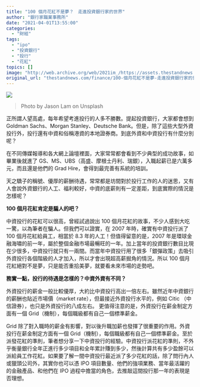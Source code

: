 ```yaml
---
title: "100 個月花紅不是夢？　走進投資銀行家的世界"
author: "銀行家職業事務所"
date: "2021-04-01T13:55:00"
categories:
  - "財經"
tags:
  - "ipo"
  - "投資銀行"
  - "投行"
  - "花紅"
topics: []
image: "http://web.archive.org/web/2021im_/https://assets.thestandnews.com/media/photos/jason-lam-29caOISfgto-unsplash_1Q7NS.jpg"
original_url: "thestandnews.com/finance/100-個月花紅不是夢-走進投資銀行家的世界"
---
```

![](http://web.archive.org/web/2021im_/https://assets.thestandnews.com/media/photos/jason-lam-29caOISfgto-unsplash_1Q7NS.jpg)
> Photo by Jason Lam on Unsplash

正所謂人望高處，每年希望考進投行的人多不勝數。提起投資銀行，大家都會想到 Goldman Sachs、Morgan Stanley、Deutsche Bank。但是，除了這些大型外資投行外，投行還有中資和俗稱港資的本地證券商。到底外資和中資投行有什麼分別呢？

在不同傳媒報導和各大網上論壇裡面，大家常常都會看到不少典型的成功故事，如畢業後就進了 GS、MS、UBS（高盛、摩根士丹利、瑞銀），入職起薪已是六萬多元，而且還是他們的 Grad Hire，會得到最完善有系統的培訓。

天之驕子的稱號、優厚的薪酬待遇，常常都是坊間對於投行工作的人的迷思，又有人會說外資銀行的人工、福利較好，中資的底薪則有一定差距，到底實際的情況是怎樣呢？

**100 個月花紅肯定是騙人的吧？**

中資投行的花紅可以很高，曾經試過說出 100 個月花紅的故事，不少人感到大吃一驚，以為筆者在騙人。但我們可以證實，在 2007 年時，確實有中資投行派了 100 個月花紅給員工，相當於 8.3 年的人工！但值得留意的是，2007 年是環球金融海嘯的前一年，屬於整個金融市場最暢旺的一年。加上當年的投資銀行數目比現在少很多，中資投行就只有一兩間。而當年中資投行用了很多「銀彈政策」去吸引外資投行各個階級的人才加入，所以才會出現超高薪掘角的情況。所以 100 個月花紅絕對不是夢，只是能否重拾美夢，就要看未來市場的走勢吧。

**務實一點，投行的待遇是怎樣的？中資外資有不同？** 

外資投行的薪金一般比較優厚，大約比中資投行高出一倍左右。雖然近年中資銀行的薪酬也貼近市場價（market rate），但最接近外資投行水平的，例如 Citic （中信證券），也只是外資投行的八成左右。 更值得注意的是，外資投行在薪金制定方面有一個 Grid（機制），每個職級都有自己一個標準薪金。

Grid 除了對入職時的薪金有影響，對以後升職加薪也發揮了很重要的作用。外資投行在薪金制定方面有一個 Grid（機制），每個職級都有自己一個標準薪金。至於派發花紅的準則，筆者想分享一下中資投行的經驗。中資投行派花紅的準則，不外乎衡量銀行全年正進行多少項目和全年累計賺到多少，然後計算共有多少盈餘可以派給員工作花紅。如果要了解一間中資投行最近派了多少花紅的話，除了問行內人或獵頭公司外，其實你也可以憑 IPO 項目數量、他們的強項業務、當年最活躍的的金融產品、和他們在 IPO 過程中擔當的角色，去推敲這間投行那一年的表現是否理想。